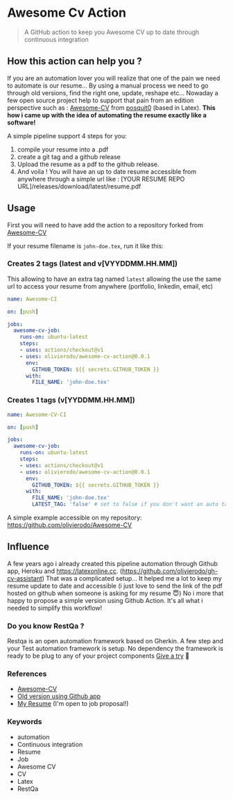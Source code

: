 # Awesome Cv Action

> A GitHub action to keep you Awesome CV up to date through continuous integration

## How this action can help you ?

If you are an automation lover you will realize that one of the pain we need to automate is our resume...
By using a manual process we need to go through old versions, find the right one, update, reshape etc...
Nowaday a few open source project help to support that pain from an edition perspective such as : [Awesome-CV](https://github.com/posquit0/Awesome-CV) from [posquit0](https://github.com/posquit0) (based in Latex).
**This how i came up with the idea of automating the resume exactly like a software!**

A simple pipeline support 4 steps for you:

1. compile your resume into a .pdf
2. create a git tag and a github release
3. Upload the resume as a pdf to the github release.
4. And voila ! You will have an up to date resume accessible from anywhere through a simple url like : [YOUR RESUME REPO URL]/releases/download/latest/resume.pdf

## Usage


First you will need to have add the action to a repository forked from [Awesome-CV](https://github.com/posquit0/Awesome-CV) 

If your resume filename is `john-doe.tex`, run it like this:

### Creates 2 tags (latest and v[VYYDDMM.HH.MM])

This allowing to have an extra tag named `latest` allowing the use the same url to access your resume from anywhere (portfolio, linkedin, email, etc)

```yaml
name: Awesome-CI

on: [push]

jobs:
  awesome-cv-job:
    runs-on: ubuntu-latest
    steps:
    - uses: actions/checkout@v1
    - uses: olivierodo/awesome-cv-action@0.0.1
      env:
        GITHUB_TOKEN: ${{ secrets.GITHUB_TOKEN }}
      with:
        FILE_NAME: 'john-doe.tex'

```

### Creates 1 tags (v[YYDDMM.HH.MM])

```yaml
name: Awesome-CV-CI

on: [push]

jobs:
  awesome-cv-job:
    runs-on: ubuntu-latest
    steps:
    - uses: actions/checkout@v1
    - uses: olivierodo/awesome-cv-action@0.0.1
      env:
        GITHUB_TOKEN: ${{ secrets.GITHUB_TOKEN }}
      with:
        FILE_NAME: 'john-doe.tex'
        LATEST_TAG: 'false' # set to false if you don't want an auto tag of latest (default: true)

```

A simple example accessible on my repository: https://github.com/olivierodo/Awesome-CV

## Influence

A few years ago i already created this pipeline automation through Github app, Heroku and https://latexonline.cc. (https://github.com/olivierodo/gh-cv-assistant)
That was a complicated setup... It helped me a lot to keep my resume update to date and accessible (i just love to send the link of the pdf hosted on github when someone is asking for my resume 😇)
No i more that happy to propose a simple version using Github Action. It's all what i needed to simplify this workflow!


### Do you know RestQa ? 

Restqa is an open automation framework based on Gherkin.
A few step and your Test automation framework is setup. No dependency the framework is ready to be plug to any of your project components
[Give a try](https://github.com/restqa) 🚀

### References

* [Awesome-CV](https://github.com/posquit0/Awesome-CV) 
* [Old version using Github app](https://github.com/olivierodo/gh-cv-assistant) 
* [My Resume](https://github.com/olivierodo/Awesome-CV) (I'm open to job proposal!)


### Keywords

* automation
* Continuous integration
* Resume
* Job
* Awesome CV
* CV
* Latex
* RestQa
